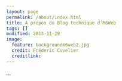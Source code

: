 ```yaml
---
layout: page
permalink: /about/index.html
title: A propos du Blog technique d'M6Web
tags: []
modified: 2013-11-29
image:
  feature: backgroundm6web2.jpg
  credit: Fréderic Cuvelier
  creditlink: 
---
```


...